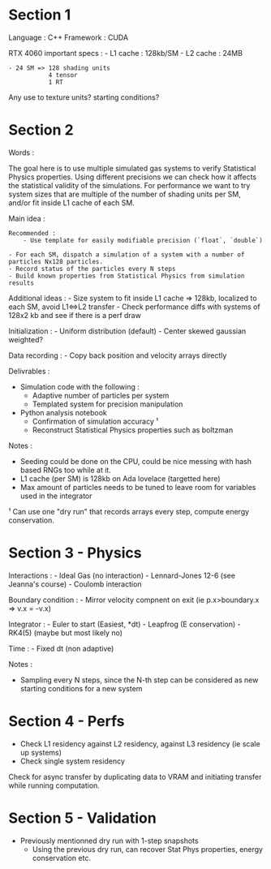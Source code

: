 
# Section 1

Language : C++
Framework : CUDA

RTX 4060 important specs :
    - L1 cache : 128kb/SM
    - L2 cache : 24MB

    - 24 SM => 128 shading units
               4 tensor
               1 RT


Any use to texture units? starting conditions?


# Section 2

Words :

The goal here is to use multiple simulated gas systems to verify Statistical Physics properties.
Using different precisions we can check how it affects the statistical validity of the simulations.
For performance we want to try system sizes that are multiple of the number of shading units per SM, and/or fit inside L1 cache of each SM.


Main idea :

    Recommended :
        - Use template for easily modifiable precision (`float`, `double`)

    - For each SM, dispatch a simulation of a system with a number of particles Nx128 particles.
    - Record status of the particles every N steps 
    - Build known properties from Statistical Physics from simulation results

Additional ideas :
    - Size system to fit inside L1 cache => 128kb, localized to each SM, avoid L1<=>L2 transfer
        - Check performance diffs with systems of 128x2 kb and see if there is a perf draw



Initialization :
    - Uniform distribution (default)
    - Center skewed gaussian weighted?

Data recording :
    - Copy back position and velocity arrays directly



Delivrables :

- Simulation code with the following :
    - Adaptive number of particles per system
    - Templated system for precision manipulation
- Python analysis notebook 
    - Confirmation of simulation accuracy ¹
    - Reconstruct Statistical Physics properties such as boltzman

Notes :
- Seeding could be done on the CPU, could be nice messing with hash based RNGs too while at it.
- L1 cache (per SM) is 128kb on Ada lovelace (targetted here)
- Max amount of particles needs to be tuned to leave room for variables used in the integrator

¹ Can use one "dry run" that records arrays every step, compute energy conservation.

# Section 3 - Physics

Interactions : 
    - Ideal Gas (no interaction)
    - Lennard-Jones 12-6 (see Jeanna's course)
    - Coulomb interaction

Boundary condition :
    - Mirror velocity compnent on exit (ie p.x>boundary.x => v.x = -v.x)

Integrator :
    - Euler to start (Easiest, *dt)
    - Leapfrog (E conservation)
    - RK4(5) (maybe but most likely no)

Time :
    - Fixed dt (non adaptive)


Notes :
- Sampling every N steps, since the N-th step can be considered as new starting conditions for a new system


# Section 4 - Perfs

- Check L1 residency against L2 residency, against L3 residency (ie scale up systems)
- Check single system residency

Check for async transfer by duplicating data to VRAM and initiating transfer while running computation.

# Section 5 - Validation

- Previously mentionned dry run with 1-step snapshots
    - Using the previous dry run, can recover Stat Phys properties, energy conservation etc.